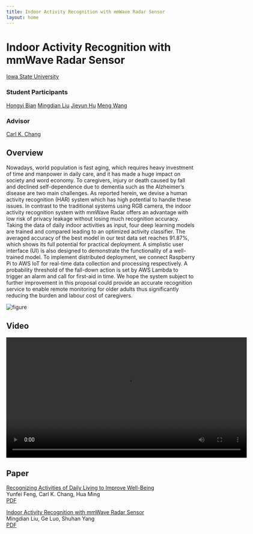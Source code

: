 ```yaml
---
title: Indoor Activity Recognition with mmWave Radar Sensor
layout: home
---
```


# Indoor Activity Recognition with mmWave Radar Sensor

<div class="author-names">
<a class="author-name" href="https://iastate.edu">Iowa State University</a>
</div>

### Student Participants

<div class="author-names">
<a class="author-name" href="mailto:hobian@iastate.edu">Hongyi Bian</a>
<a class="author-name" href="mailto:mingdian@iastate.edu">Mingdian Liu</a>
<a class="author-name" href="jenhu@iastate.edu">Jieyun Hu</a>
<a class="author-name" href="https://mengw.io">Meng Wang</a>
</div>

### Advisor

<div class="author-names">
<a class="author-name" href="https://www.cs.iastate.edu/chang">Carl K. Chang</a>
</div>

## Overview

<div class="overview">
<div>
<p>
Nowadays, world population is fast aging, which requires heavy investment of time and manpower in daily care, and it has made a huge impact on society and word economy. To caregivers, injury or death caused by fall and declined self-dependence due to dementia such as the Alzheimer’s disease are two main challenges. As reported herein, we devise a human activity recognition (HAR) system which has high potential to handle these issues. In contrast to the traditional systems using RGB camera, the indoor activity recognition system with mmWave Radar offers an advantage with low risk of privacy leakage without losing much recognition accuracy. Taking the data of daily indoor activities as input, four deep learning models are trained and compared leading to an optimized activity classifier. The averaged accuracy of the best model in our test data set reaches 91.87%, which shows its full potential for practical deployment. A simplistic user interface (UI) is also designed to demonstrate the functionality of a well-trained model. To implement distributed deployment, we connect Raspberry Pi to AWS IoT for real-time data collection and processing respectively. A probability threshold of the fall-down action is set by AWS Lambda to trigger an alarm and call for first-aid in time. We hope the system subject to further improvement in this proposal could provide an accurate recognition service to enable remote monitoring for older adults thus significantly reducing the burden and labour cost of caregivers.
</p>
</div>
<div class="overview-image">
<img src="{{ "assets/image/figure.drawio.svg" | relative_url }}" alt="figure">
</div>
</div>

## Video

<div class="video">
<video width="640" controls>
<source src="{{ "assets/video/demo.mp4" | relative_url }}" type="video/mp4">
</video>
</div>

## Paper

[Recognizing Activities of Daily Living to Improve Well-Being](https://ieeexplore.ieee.org/document/7945203)  
Yunfei Feng, Carl K. Chang, Hua Ming  
[PDF](https://ieeexplore.ieee.org/stamp/stamp.jsp?tp=&arnumber=7945203)  

[Indoor Activity Recognition with mmWave Radar
Sensor](https://github.com/SmartHomeLab/Indoor-Activity-Recognition-with-mmWave-Radar-Sensor-Static/raw/main/Indoor-Activity-Recognition-with-mmWave-Radar-Sensor.pdf)  
Mingdian Liu, Ge Luo, Shuhan Yang  
[PDF](https://github.com/SmartHomeLab/Indoor-Activity-Recognition-with-mmWave-Radar-Sensor-Static/raw/main/Indoor-Activity-Recognition-with-mmWave-Radar-Sensor.pdf)  
